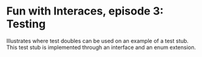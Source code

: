 # Fun with Interaces, episode 3: Testing

Illustrates where test doubles can be used on an example of a test stub. This test stub is implemented through an interface and an enum extension.

